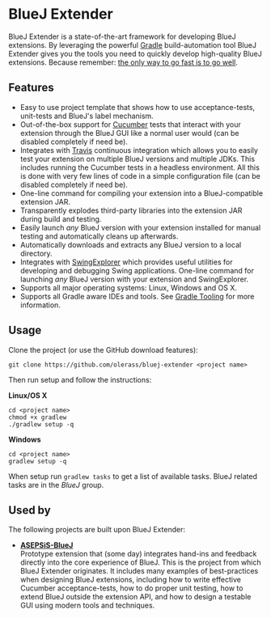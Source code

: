 BlueJ Extender
======
BlueJ Extender is a state-of-the-art framework for developing BlueJ extensions. By leveraging the powerful
[Gradle](http://www.gradle.org/) build-automation tool BlueJ Extender gives you the tools you need to quickly develop
high-quality BlueJ extensions. Because remember: [the only way to go fast is to go well](http://butunclebob.com/ArticleS.UncleBob.VehementMediocrity).

## Features
* Easy to use project template that shows how to use acceptance-tests, unit-tests and BlueJ's label mechanism.
* Out-of-the-box support for [Cucumber](https://github.com/cucumber/cucumber-jvm) tests that
interact with your extension through the BlueJ GUI like a normal user would (can be disabled completely if need be).
* Integrates with [Travis](https://travis-ci.com/) continuous integration which allows you to easily test your extension
on multiple BlueJ versions and multiple JDKs. This includes running the Cucumber tests in a headless environment. All this is
done with very few lines of code in a simple configuration file (can be disabled completely if need be).
* One-line command for compiling your extension into a BlueJ-compatible extension JAR.
* Transparently explodes third-party libraries into the extension JAR during build and testing.
* Easily launch *any* BlueJ version with your extension installed for manual testing and automatically cleans up afterwards.
* Automatically downloads and extracts any BlueJ version to a local directory.
* Integrates with [SwingExplorer](http://www.swingexplorer.com/) which provides useful utilities for
developing and debugging Swing applications. One-line command for launching *any* BlueJ version with your extension and SwingExplorer.
* Supports all major operating systems: Linux, Windows and OS X.
* Supports all Gradle aware IDEs and tools. See [Gradle Tooling](http://www.gradle.org/tooling) for more information.

## Usage
Clone the project (or use the GitHub download features):
```
git clone https://github.com/olerass/bluej-extender <project name>
```

Then run setup and follow the instructions:

**Linux/OS X**
```
cd <project name>
chmod +x gradlew
./gradlew setup -q
```
**Windows**
```
cd <project name>
gradlew setup -q
```
When setup run `gradlew tasks` to get a list of available tasks. BlueJ related tasks are in the *BlueJ* group.

## Used by
The following projects are built upon BlueJ Extender:

* **[ASEPSiS-BlueJ](https://github.com/olerass/asepsis-bluej)**<br>Prototype extension that (some day) integrates hand-ins
and feedback directly into the core experience of BlueJ. This is the project from which
BlueJ Extender originates. It includes many examples of best-practices when designing BlueJ extensions,
including how to write effective Cucumber acceptance-tests, how to do proper unit testing, how to extend BlueJ outside
the extension API, and how to design a testable GUI using modern tools and techniques.
